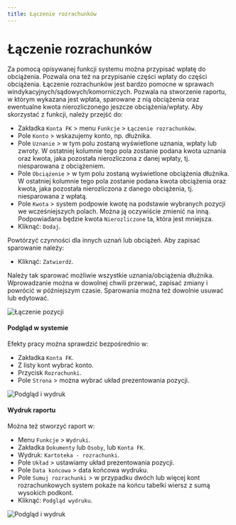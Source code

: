 ```yaml
---
title: Łączenie rozrachunków
---
```


# Łączenie rozrachunków

Za pomocą opisywanej funkcji systemu można przypisać wpłatę do obciążenia. Pozwala ona też na przypisanie części wpłaty do części obciążenia. Łączenie rozrachunków jest bardzo pomocne w sprawach windykacyjnych/sądowych/komorniczych. Pozwala na stworzenie raportu, w którym wykazana jest wpłata, sparowane z nią obciążenia oraz ewentualne kwota nierozliczonego jeszcze obciążenia/wpłaty. Aby skorzystać z funkcji, należy przejść do:

- Zakładka `Konta FK` > menu `Funkcje` > `Łączenie rozrachunków`.
- Pole `Konto` > wskazujemy konto, np. dłużnika.
- Pole `Uznanie` > w tym polu zostaną wyświetlone uznania, wpłaty lub zwroty. W ostatniej kolumnie tego pola zostanie podana kwota uznania oraz kwota, jaka pozostała nierozliczona z danej wpłaty, tj. niesparowana z obciążeniem.
- Pole `Obciążenie` > w tym polu zostaną wyświetlone obciążenia dłużnika. W ostatniej kolumnie tego pola zostanie podana kwota obciążenia oraz kwota, jaka pozostała nierozliczona z danego obciążenia, tj. niesparowana z wpłatą.
- Pole `Kwota` > system podpowie kwotę na podstawie wybranych pozycji we wcześniejszych polach. Można ją oczywiście zmienić na inną. Podpowiadana będzie kwota `Nierozliczone` ta, która jest mniejsza.
- Kliknąć: `Dodaj`.

Powtórzyć czynności dla innych uznań lub obciążeń. Aby zapisać sparowanie należy:

- Kliknąć: `Zatwierdź`.

Należy tak sparować możliwie wszystkie uznania/obciążenia dłużnika. Wprowadzanie można w dowolnej chwili przerwać, zapisać zmiany i powrócić w późniejszym czasie. Sparowania można też dowolnie usuwać lub edytować.

![Łączenie pozycji](laczenierozrach.gif)

#### Podgląd w systemie

Efekty pracy można sprawdzić bezpośrednio w:

- Zakładka `Konta FK`.
- Z listy kont wybrać konto.
- Przycisk `Rozrachunki`.
- Pole `Strona` > można wybrać układ prezentowania pozycji.

![Podgląd i wydruk](laczenierozrachpodglwdr.gif)

#### Wydruk raportu

Można też stworzyć raport w:

- Menu `Funkcje` > `Wydruki`.
- Zakładka `Dokumenty` lub `Osoby`, lub `Konta FK`.
- Wydruk: `Kartoteka - rozrachunki`.
- Pole `Układ` > ustawiamy układ prezentowania pozycji.
- Pole `Data końcowa` > data końcowa wydruku.
- Pole `Sumuj rozrachunki` > w przypadku dwóch lub więcej kont rozrachunkowych system pokaże na końcu tabelki wiersz z sumą wysokich podkont.
- Kliknąć: `Podgląd wydruku`.

![Podgląd i wydruk](laczenierozrachpodglwdr1.gif)